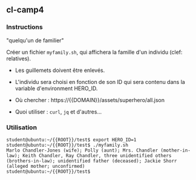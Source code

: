 ## cl-camp4

### Instructions

"quelqu'un de familier"

Créer un fichier `myfamily.sh`, qui affichera la famille d'un individu (clef: relatives).

-   Les guillemets doivent être enlevés.

-   L'individu sera choisi en fonction de son ID qui sera contenu dans la variable d'environment HERO_ID.

*   Où chercher : https://{{DOMAIN}}/assets/superhero/all.json

*   Quoi utiliser : `curl`, `jq` et d'autres...

### Utilisation

```console
student@ubuntu:~/{{ROOT}}/test$ export HERO_ID=1
student@ubuntu:~/{{ROOT}}/test$ ./myfamily.sh
Marlo Chandler-Jones (wife); Polly (aunt); Mrs. Chandler (mother-in-law); Keith Chandler, Ray Chandler, three unidentified others (brothers-in-law); unidentified father (deceased); Jackie Shorr (alleged mother; unconfirmed)
student@ubuntu:~/{{ROOT}}/test$
```

